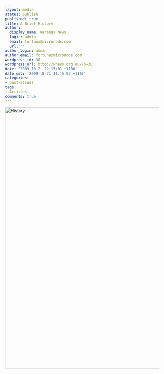```yaml
---
layout: media
status: publish
published: true
title: A Brief History
author:
  display_name: Waranga News
  login: admin
  email: fortuna@micronode.com
  url: ''
author_login: admin
author_email: fortuna@micronode.com
wordpress_id: 30
wordpress_url: http://wnews.org.au/?p=30
date: '2009-10-21 22:15:03 +1100'
date_gmt: '2009-10-21 11:15:03 +1100'
categories:
- past-issues
tags:
- Articles
comments: true
---
```


<a href="{{ site.url }}/images/2009/10/history-1.jpg"><img class="alignnone size-full wp-image-31" style="border: 0pt none;" title="History" src="{{ site.url }}/images/2009/10/history-1.jpg" alt="History" width="568" height="853" /></a>
